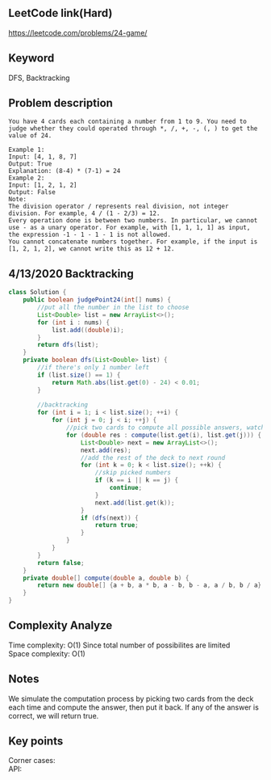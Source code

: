 ## LeetCode link(Hard)
https://leetcode.com/problems/24-game/

## Keyword
DFS, Backtracking

## Problem description
```
You have 4 cards each containing a number from 1 to 9. You need to judge whether they could operated through *, /, +, -, (, ) to get the value of 24.

Example 1:
Input: [4, 1, 8, 7]
Output: True
Explanation: (8-4) * (7-1) = 24
Example 2:
Input: [1, 2, 1, 2]
Output: False
Note:
The division operator / represents real division, not integer division. For example, 4 / (1 - 2/3) = 12.
Every operation done is between two numbers. In particular, we cannot use - as a unary operator. For example, with [1, 1, 1, 1] as input, the expression -1 - 1 - 1 - 1 is not allowed.
You cannot concatenate numbers together. For example, if the input is [1, 2, 1, 2], we cannot write this as 12 + 12.
```
## 4/13/2020 Backtracking

```java
class Solution {
    public boolean judgePoint24(int[] nums) {
        //put all the number in the list to choose
        List<Double> list = new ArrayList<>();
        for (int i : nums) {
            list.add((double)i);
        }
        return dfs(list);
    }
    private boolean dfs(List<Double> list) {
        //if there's only 1 number left
        if (list.size() == 1) {
            return Math.abs(list.get(0) - 24) < 0.01;
        }
        
        //backtracking
        for (int i = 1; i < list.size(); ++i) {
            for (int j = 0; j < i; ++j) {
                //pick two cards to compute all possible answers, watch out for - and / since they don't commute
                for (double res : compute(list.get(i), list.get(j))) {
                    List<Double> next = new ArrayList<>();
                    next.add(res);
                    //add the rest of the deck to next round
                    for (int k = 0; k < list.size(); ++k) {
                        //skip picked numbers
                        if (k == i || k == j) {
                            continue;
                        }
                        next.add(list.get(k));
                    }
                    if (dfs(next)) {
                        return true;
                    }
                }
            }
        }
        return false;
    }
    private double[] compute(double a, double b) {
        return new double[] {a + b, a * b, a - b, b - a, a / b, b / a};
    }
}
```

## Complexity Analyze
Time complexity: O(1) Since total number of possibilites are limited\
Space complexity: O(1) 

## Notes
We simulate the computation process by picking two cards from the deck each time and compute the answer, then put it back. If any of the answer is correct, we will return true.

## Key points
Corner cases: \
API: